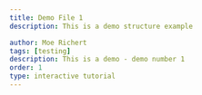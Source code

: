 ```yaml
---
title: Demo File 1
description: This is a demo structure example

author: Moe Richert
tags: [testing]
description: This is a demo - demo number 1
order: 1
type: interactive tutorial
---
```


